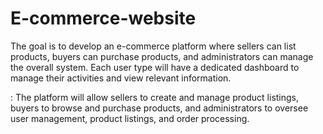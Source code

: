 # E-commerce-website
The goal is to develop an e-commerce platform where sellers can list products,
buyers can purchase products, and administrators can manage the overall system. Each user
type will have a dedicated dashboard to manage their activities and view relevant information.

: The platform will allow sellers to create and manage product listings, buyers to
browse and purchase products, and administrators to oversee user management, product
listings, and order processing.
